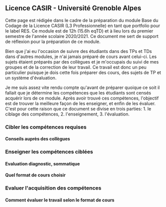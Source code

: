 ## Licence CASIR - Université Grenoble Alpes

Cette page est rédigée dans le cadre de la préparation du module Base du Codage de la Licence CASIR (L3 Professionnelle) en tant que portfolio pour le label RES. Ce module est de 12h (15.6h eqTD) et à lieu lors du premier semestre de l'année scolaire 2020/2021. Ce document me sert de support de réflexion pour la préparation de ce module.

Bien que j'ai eu l'occasion de suivre des étudiants dans des TPs et TDs dans d'autres modules, je n'ai jamais préparé de cours avant celui-ci. Les sujets étaient préparés par des collègues et je m'occupais du suivi de mes groupes et de la correction de leur travail. Ce travail est donc un peu particulier puisque je dois cette fois préparer des cours, des sujets de TP et un système d'évaluation.

Je me suis assez vite rendu compte qu'avant de préparer quoique ce soit il fallait que je détermine les compétences que les étudiants sont censés acquérir lors de ce module. Après avoir trouvé ces compétences, l'objectif est de trouver la meilleure façon de les enseigner, et enfin de les évaluer. C'est pour cette raison que ce document se divise en trois parties: 1. le ciblage des compétences, 2. l'enseignement, 3. l'évaluation.

### Cibler les compétences requises
#### Conseils auprès des collègues


### Enseigner les compétences ciblées
#### Evaluation diagnostic, sommatique
#### Quel format de cours choisir

### Evaluer l'acquisition des compétences
#### Comment évaluer le travail selon le format de cours